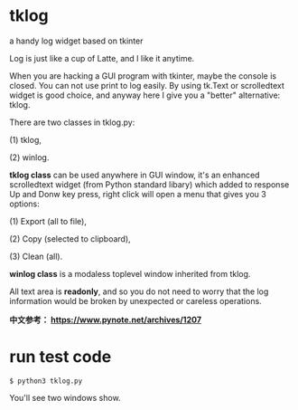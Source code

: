 # tklog
a handy log widget based on tkinter


Log is just like a cup of Latte, and I like it anytime.


When you are hacking a GUI program with tkinter, maybe the console is closed.
You can not use print to log easily. By using tk.Text or scrolledtext widget
is good choice, and anyway here I give you a "better" alternative: tklog.


There are two classes in tklog.py: 

(1) tklog, 

(2) winlog.


**tklog class** can be used anywhere in GUI window, it's an enhanced 
scrolledtext widget (from Python standard libary) which added to response Up 
and Donw key press, right click will open a menu that gives you 3 options: 

(1) Export (all to file), 

(2) Copy (selected to clipboard),

(3) Clean (all).


**winlog class** is a modaless toplevel window inherited from tklog. 


All text area is **readonly**, and so you do not need to worry that the log 
information would be broken by unexpected or careless operations. 


**中文参考： https://www.pynote.net/archives/1207**

# run test code

    $ python3 tklog.py

You'll see two windows show.
